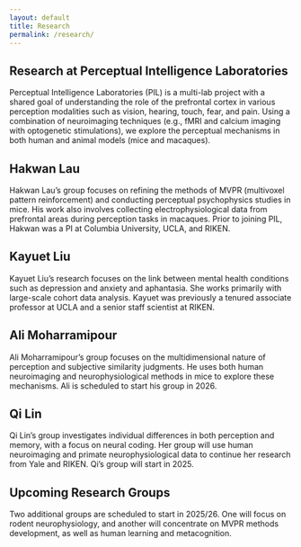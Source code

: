 ```yaml
---
layout: default
title: Research
permalink: /research/
---
```


## Research at Perceptual Intelligence Laboratories

Perceptual Intelligence Laboratories (PIL) is a multi-lab project with a shared goal of understanding the role of the prefrontal cortex in various perception modalities such as vision, hearing, touch, fear, and pain. Using a combination of neuroimaging techniques (e.g., fMRI and calcium imaging with optogenetic stimulations), we explore the perceptual mechanisms in both human and animal models (mice and macaques).

<div class="research-grid">
  
  <!-- Hakwan Lau Section -->
  <div class="research-card">
    <h2>Hakwan Lau</h2>
    <p>
      Hakwan Lau’s group focuses on refining the methods of MVPR (multivoxel pattern reinforcement) and conducting perceptual psychophysics studies in mice. His work also involves collecting electrophysiological data from prefrontal areas during perception tasks in macaques. Prior to joining PIL, Hakwan was a PI at Columbia University, UCLA, and RIKEN.
    </p>
  </div>

  <!-- Kayuet Liu Section -->
  <div class="research-card">
    <h2>Kayuet Liu</h2>
    <p>
      Kayuet Liu’s research focuses on the link between mental health conditions such as depression and anxiety and aphantasia. She works primarily with large-scale cohort data analysis. Kayuet was previously a tenured associate professor at UCLA and a senior staff scientist at RIKEN.
    </p>
  </div>

  <!-- Ali Moharramipour Section -->
  <div class="research-card">
    <h2>Ali Moharramipour</h2>
    <p>
      Ali Moharramipour’s group focuses on the multidimensional nature of perception and subjective similarity judgments. He uses both human neuroimaging and neurophysiological methods in mice to explore these mechanisms. Ali is scheduled to start his group in 2026.
    </p>
  </div>

  <!-- Qi Lin Section -->
  <div class="research-card">
    <h2>Qi Lin</h2>
    <p>
      Qi Lin’s group investigates individual differences in both perception and memory, with a focus on neural coding. Her group will use human neuroimaging and primate neurophysiological data to continue her research from Yale and RIKEN. Qi’s group will start in 2025.
    </p>
  </div>

  <!-- Upcoming Research Groups -->
  <div class="research-card">
    <h2>Upcoming Research Groups</h2>
    <p>
      Two additional groups are scheduled to start in 2025/26. One will focus on rodent neurophysiology, and another will concentrate on MVPR methods development, as well as human learning and metacognition.
    </p>
  </div>

</div>